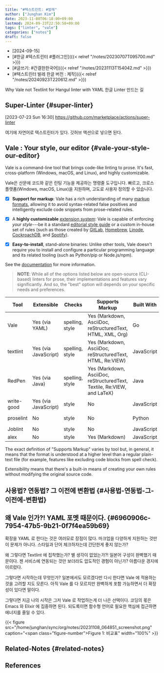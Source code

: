 ```yaml
---
title: "#텍스트린트: #발레"
author: ["Junghan Kim"]
date: 2023-11-08T06:18:00+09:00
lastmod: 2024-09-23T22:50:58+09:00
tags: ["linter", "vale"]
categories: ["notes"]
draft: false
---
```


-   [2024-09-15]
-   [#한글 #텍스트린터 #플러그인]({{< relref "/notes/20230707T095700.md" >}})
-   [#글쓰기: #간결한한국어]({{< relref "/notes/20231113T154042.md" >}})
-   [#텍스트린터 발레 한글 버전 : 제작]({{< relref "/notes/20240923T220612.md" >}})

Why Vale not Textlint for Hangul linter with YAML 한글 Linter 만드는 길


## Super-Linter {#super-linter}

<span class="timestamp-wrapper"><span class="timestamp">[2023-07-23 Sun 16:30]</span></span> <https://github.com/marketplace/actions/super-linter>

여기에 자연어로 텍스트린터가 있다. 깃허브 액션으로 넣으면 된다.


## Vale : Your style, our editor {#vale-your-style-our-editor}

Vale is a command-line tool that brings code-like linting to prose. It's fast, cross-platform (Windows, macOS, and Linux), and highly customizable.

Vale은 산문에 코드와 같은 린팅 기능을 제공하는 명령줄 도구입니다. 빠르고, 크로스 플랫폼(Windows, macOS, Linux)을 지원하며, 고도로 사용자 정의할 수 있습니다.

-   [X] **Support for markup**: Vale has a rich understanding of many [markup formats](https://docs.errata.ai/vale/scoping#formats), allowing it to avoid syntax-related false positives and intelligently exclude code snippets from prose-related rules.

-   [X] A **highly customizable** [extension system](https://vale.sh/docs/topics/styles/): Vale is capable of enforcing _your style_---be it a standard [editorial style guide](https://github.com/errata-ai/styles#available-styles) or a custom in-house set of rules (such as those created by [GitLab](https://docs.gitlab.com/ee/development/documentation/testing.html#vale), [Homebrew](https://github.com/Homebrew/brew/tree/master/docs/vale-styles/Homebrew), [Linode](https://www.linode.com/blog/linode/docs-as-code-at-linode/), [CockroachDB](https://github.com/cockroachdb/docs/tree/master/vale), and [Spotify](https://github.com/spotify/backstage)).

-   [X] **Easy-to-install**, stand-alone binaries: Unlike other tools, Vale doesn't require you to install and configure a particular programming language and its related tooling (such as Python/pip or Node.js/npm).

See the [documentation](https://vale.sh) for more information.

> **NOTE**: While all of the options listed below are open-source (CLI-based) linters for prose, their implementations and features vary significantly. And so, the "best" option will depends on your specific needs and preferences.

| Tool       | Extensible           | Checks          | Supports Markup                                                         | Built With | License      |
|------------|----------------------|-----------------|-------------------------------------------------------------------------|------------|--------------|
| Vale       | Yes (via YAML)       | spelling, style | Yes (Markdown, AsciiDoc, reStructuredText, HTML, XML, Org)              | Go         | MIT          |
| textlint   | Yes (via JavaScript) | spelling, style | Yes (Markdown, AsciiDoc, reStructuredText, HTML, Re:VIEW)               | JavaScript | MIT          |
| RedPen     | Yes (via Java)       | spelling, style | Yes (Markdown, AsciiDoc, reStructuredText, Textile, Re:VIEW, and LaTeX) | Java       | Apache-2.0   |
| write-good | Yes (via JavaScript) | style           | No                                                                      | JavaScript | MIT          |
| proselint  | No                   | style           | No                                                                      | Python     | BSD 3-Clause |
| Joblint    | No                   | style           | No                                                                      | JavaScript | MIT          |
| alex       | No                   | style           | Yes (Markdown)                                                          | JavaScript | MIT          |

The exact definition of "Supports Markup" varies by tool but, in general, it means that the format is understood at a higher level than a regular plain-text file (for example, features like excluding code blocks from spell check).

Extensibility means that there's a built-in means of creating your own rules without modifying the original source code.


## 사용법? 연동법? 그 이전에 변환법 {#사용법-연동법-그-이전에-변환법}


## 왜 Vale 인가?! YAML 포멧 때문이다. {#6960906c-7954-47b5-9b21-0f7f4ea59b69}



확장을 YAML 로 한다는 것은 여러모로 장점이 많다. 마크업을 다양하게 지원하는 것만이 문제가 아니다. 스타일과 단어 체크하자는데 간단한게 좋지 않는가?

왜 그렇다면 Textlint 에 집착했는가? 별 생각이 없었는가?! 일본어 구성이 완벽했기 때문이다. 젠 서비스에 연동되는 것만 보더라도 압도적인 경험이 아닌가? 아름다운 경지에 이르렀다.

그렇다면 시작하는데 무엇인가? 일본에서도 모르겠다만 다시 한다면 Vale 에 적용하는 것을 고려할 지도 모른다. 아직 Vale 를 다 모르지만 완벽하게 포함 가능하면서 더 확장성이 있다면 말이다.

그렇다면 지금 나의 시작은 그저 Vale 로 작업하는게 더 나은 선택이다. 코딩의 몫은 Emacs 와 Elixir 에 집중하면 된다. 되도록이면 함수형 언어로 필요한 핵심에 접근하면 에너지를 줄일 수 있다.

{{< figure src="/home/junghan/sync/org/notes/20231108_064851_screenshot.png" caption="<span class=\"figure-number\">Figure 1: </span>비교표" width="100%" >}}


## Related-Notes {#related-notes}

## References

<style>.csl-entry{text-indent: -1.5em; margin-left: 1.5em;}</style><div class="csl-bib-body">
</div>
